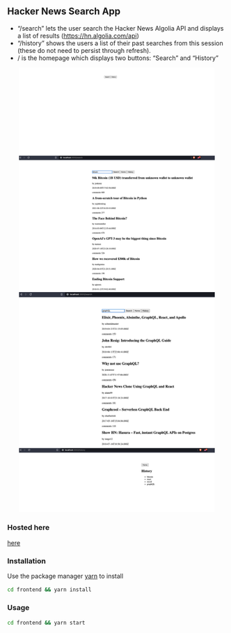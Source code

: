 ## Hacker News Search App
* “/search” lets the user search the Hacker News Algolia API and displays a list of results (https://hn.algolia.com/api)
* “/history” shows the users a list of their past searches from this session (these do not need to persist through refresh).
* / is the homepage which displays two buttons: “Search” and “History”

<p align="center">
  <img src="./frontend/images/home.png" width="450" title="home">
  <img src="./frontend/images/search1.png" width="450" alt="search1">
  <img src="./frontend/images/search2.png" width="450" alt="search2">
  <img src="./frontend/images/history.png" width="450" alt="hsitory">
</p>

### Hosted here 
 [here](http://hn.rayanr.com)
 
### Installation
Use the package manager [yarn](https://yarnpkg.com/) to install 

```bash
cd frontend && yarn install
```

### Usage 
```bash
cd frontend && yarn start
```